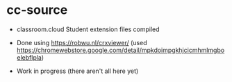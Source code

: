 # cc-source
- classroom.cloud Student extension files compiled
- Done using https://robwu.nl/crxviewer/ (used https://chromewebstore.google.com/detail/mpkdoimpgkhjcicmhmlmgboelebflpla)

- Work in progress (there aren't all here yet)
